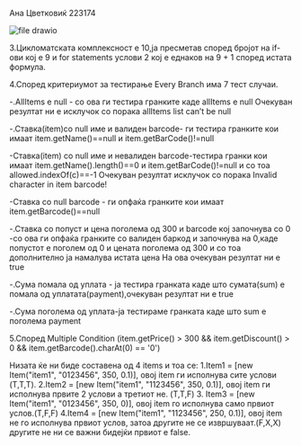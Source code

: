 Ана Цветковиќ 223174


![file drawio](https://github.com/AnaCvetkovik/SI_2024_lab2_223174/assets/164337285/e5f5eabe-1906-4276-a248-a9fa8740043d)

3.Цикломатската комплексност е 10,ја пресметав според  бројот на if-ови
кој
е 9 и for statements услови 2 кој е еднаков на 9 + 1 според истата
формула.


4.Според критериумот за тестирање Every Branch има 7 тест случаи.

-.АllItems e null - со ова ги тестира гранките каде allItems e null 
Очекуван резултат ни е исклучок со порака allItems list can’t be null

-.Ставка(item)со null име и валиден barcode- ги тестира гранките кои имаат item.getName()==null и item.getBarCode()!=null


-Ставка(item) со null име и невалиден barcode-тестира гранки кои имаат item.getName().length()==0 и item.getBarCode()!=null и со тоа allowed.indexOf(c)==-1
Очекуван резултат исклучок со порака Invalid character in item barcode!

-Ставка со null barcode - ги опфаќа гранките кои имаат item.getBarcode()==null 

-.Ставка со попуст и цена поголема од 300 и  barcode кој започнува со 0 -со ова ги опфаќа гранките со валиден баркод и започнува на 0,каде попустот е поголем од 0 и цената поголема од 300 и со тоа дополнително ја намалува истата цена
На ова очекуван резултат ни е true

-.Сума помала од уплата - ја тестира гранката каде што сумата(sum) е помала од уплатата(payment),очекуван резултат ни е true

-.Сума поголема од уплата-ја тестираме гранката каде што sum е поголема payment


5.Според Multiple Condition 
(item.getPrice() > 300 && item.getDiscount() > 0 && item.getBarcode().charAt(0) == '0')
 
Низата ќе ни биде составена од 4 items и тоа се: 
1.Item1 =  [new Item("item1", "0123456", 350, 0.1)], овој item ги исполнува сите услови (T,T,T). 
2.Item2 = [new Item("item1", "1123456", 350, 0.1)], овој item ги исполнува првите 2 услови а третиот не.
(T,T,F)
3. Item3 = [new Item("item1", "0123456", 350, 0)], овој item го исполнува само првиот услов.(T,F,F) 
4.Item4 = [new Item("item1", "1123456", 250, 0.1)], овој item не го исполнува првиот услов, затоа другите не се извршуваат.(F,X,X) другите не ни се важни бидејќи првиот е false.
